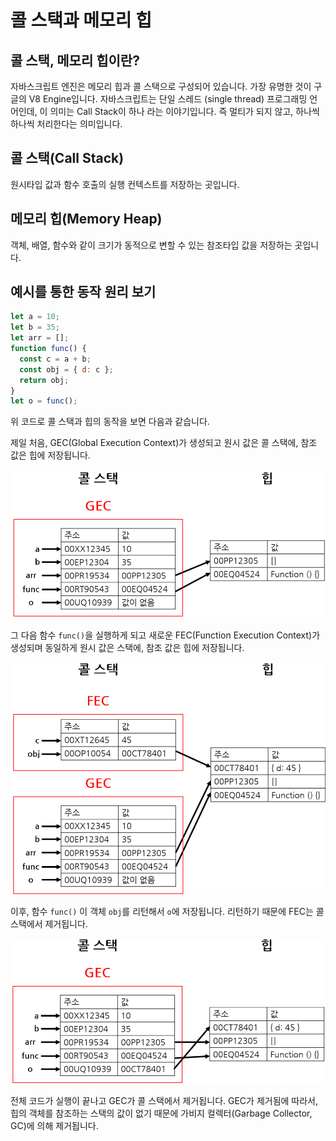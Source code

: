 # 콜 스택과 메모리 힙

## 콜 스택, 메모리 힙이란?

자바스크립트 엔진은 메모리 힙과 콜 스택으로 구성되어 있습니다. 가장 유명한 것이 구글의 V8 Engine입니다. 자바스크립트는 단일 스레드 (single thread) 프로그래밍 언어인데, 이 의미는 Call Stack이 하나 라는 이야기입니다. 즉 멀티가 되지 않고, 하나씩 하나씩 처리한다는 의미입니다.

## 콜 스택(Call Stack)

원시타입 값과 함수 호출의 실행 컨텍스트를 저장하는 곳입니다.

## 메모리 힙(Memory Heap)

객체, 배열, 함수와 같이 크기가 동적으로 변할 수 있는 참조타입 값을 저장하는 곳입니다.

## 예시를 통한 동작 원리 보기

```js
let a = 10;
let b = 35;
let arr = [];
function func() {
  const c = a + b;
  const obj = { d: c };
  return obj;
}
let o = func();
```

위 코드로 콜 스택과 힙의 동작을 보면 다음과 같습니다.

제일 처음, GEC(Global Execution Context)가 생성되고 원시 값은 콜 스택에, 참조 값은 힙에 저장됩니다.

![alt text](image.png)

그 다음 함수 `func()`을 실행하게 되고 새로운 FEC(Function Execution Context)가 생성되며 동일하게 원시 값은 스택에, 참조 값은 힙에 저장됩니다.

![alt text](image-1.png)

이후, 함수 `func()` 이 객체 `obj`를 리턴해서 `o`에 저장됩니다. 리턴하기 때문에 FEC는 콜 스택에서 제거됩니다.

![alt text](image-2.png)

전체 코드가 실행이 끝나고 GEC가 콜 스택에서 제거됩니다. GEC가 제거됨에 따라서, 힙의 객체를 참조하는 스택의 값이 없기 때문에 가비지 컬렉터(Garbage Collector, GC)에 의해 제거됩니다.